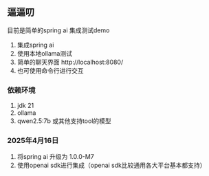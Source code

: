 ## 逼逼叨

目前是简单的spring ai 集成测试demo

1. 集成spring ai
2. 使用本地ollama测试
3. 简单的聊天界面 http://localhost:8080/
4. 也可使用命令行进行交互

### 依赖环境

1. jdk 21
2. ollama
3. qwen2.5:7b 或其他支持tool的模型

### 2025年4月16日

1. 将spring ai 升级为 1.0.0-M7
2. 使用openai sdk进行集成（openai sdk比较通用各大平台基本都支持）